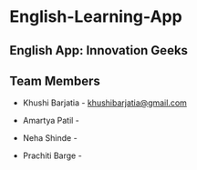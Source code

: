 # English-Learning-App

## English App: Innovation Geeks

## Team Members

   * Khushi Barjatia - khushibarjatia@gmail.com
   
   * Amartya Patil - 
   
   * Neha Shinde - 
   
   * Prachiti Barge - 

